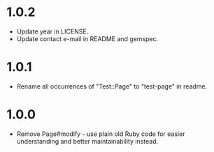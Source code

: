 # 1.0.2

* Update year in LICENSE.
* Update contact e-mail in README and gemspec.

# 1.0.1

* Rename all occurrences of "Test::Page" to "test-page" in readme.

# 1.0.0

* Remove Page#modify - use plain old Ruby code for easier understanding and better maintainability instead.

